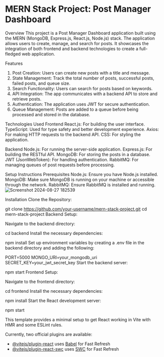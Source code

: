 # MERN Stack Project: Post Manager Dashboard

Overview
This project is a Post Manager Dashboard application built using the MERN (MongoDB, Express.js, React.js, Node.js) stack. The application allows users to create, manage, and search for posts. It showcases the integration of both frontend and backend technologies to create a full-fledged web application.

Features
1. Post Creation: Users can create new posts with a title and message.
2. State Management: Track the total number of posts, successful posts, failed posts, and queue size.
3. Search Functionality: Users can search for posts based on keywords.
4. API Integration: The app communicates with a backend API to store and retrieve posts.
5. Authentication: The application uses JWT for secure authentication.
6. Queue Management: Posts are added to a queue before being processed and stored in the database.


Technologies Used
Frontend
React.js: For building the user interface.
TypeScript: Used for type safety and better development experience.
Axios: For making HTTP requests to the backend API.
CSS: For styling the application.

Backend
Node.js: For running the server-side application.
Express.js: For building the RESTful API.
MongoDB: For storing the posts in a database.
JWT (JsonWebToken): For handling authentication.
RabbitMQ: For managing queues of post requests before processing.


Setup Instructions
Prerequisites
Node.js: Ensure you have Node.js installed.
MongoDB: Make sure MongoDB is running on your machine or accessible through the network.
RabbitMQ: Ensure RabbitMQ is installed and running.
![Screenshot 2024-08-27 182539](https://github.com/user-attachments/assets/d891e9c3-2efe-42ba-86a8-b6ce9da3d30d)



Installation
Clone the Repository:


git clone https://github.com/your-username/mern-stack-project.git
cd mern-stack-project
Backend Setup:

Navigate to the backend directory:

cd backend
Install the necessary dependencies:

npm install
Set up environment variables by creating a .env file in the backend directory and adding the following:


PORT=5000
MONGO_URI=your_mongodb_uri
SECRET_KEY=your_jwt_secret_key
Start the backend server:

npm start
Frontend Setup:

Navigate to the frontend directory:


cd frontend
Install the necessary dependencies:


npm install
Start the React development server:


npm start

This template provides a minimal setup to get React working in Vite with HMR and some ESLint rules.

Currently, two official plugins are available:

- [@vitejs/plugin-react](https://github.com/vitejs/vite-plugin-react/blob/main/packages/plugin-react/README.md) uses [Babel](https://babeljs.io/) for Fast Refresh
- [@vitejs/plugin-react-swc](https://github.com/vitejs/vite-plugin-react-swc) uses [SWC](https://swc.rs/) for Fast Refresh
